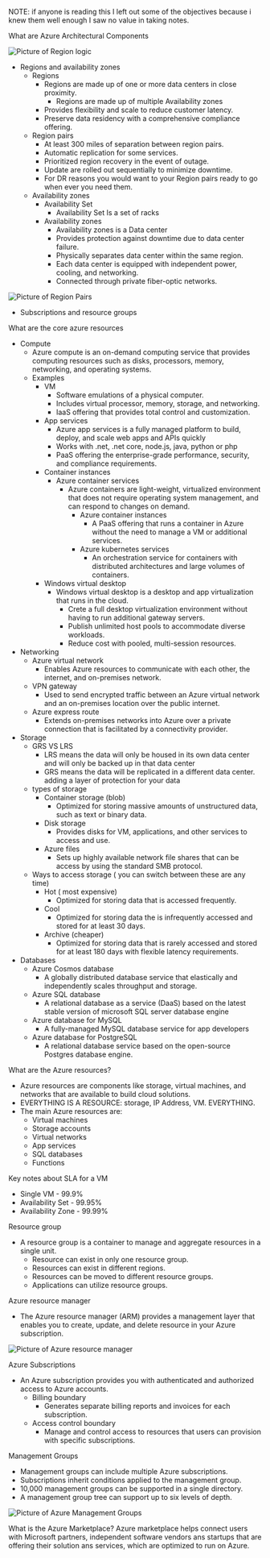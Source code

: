 NOTE: if anyone is reading this I left out some of the objectives because i knew them well enough I saw no value in taking notes.

What are Azure Architectural Components

![Picture of Region logic](../../images/GeoRegionDataCenter.png)
- Regions and availability zones
  - Regions
    - Regions are made up of one or more data centers in close proximity.
      - Regions are made up of multiple Availability zones
    - Provides flexibility and scale to reduce customer latency.
    - Preserve data residency with a comprehensive compliance offering.
  - Region pairs
    - At least 300 miles of separation between region pairs.
    - Automatic replication for some services.
    - Prioritized region recovery in the event of outage.
    - Update are rolled out sequentially to minimize downtime.
    - For DR reasons you would want to your Region pairs ready to go when ever you need them.
  - Availability zones
    - Availability Set
      - Availability Set Is a set of racks
    - Availability zones
      - Availability zones is a Data center
      - Provides protection against downtime due to data center failure.
      - Physically separates data center within the same region.
      - Each data center is equipped with independent power, cooling, and networking.
      - Connected through private fiber-optic networks.
    

![Picture of Region Pairs](../../images/region-pairs.png)

- Subscriptions and resource groups

What are the core azure resources
- Compute
  - Azure compute is an on-demand computing service that provides computing resources such as disks, processors, memory, networking, and operating systems.
  - Examples
    - VM
      - Software emulations of a physical computer.
      -  Includes virtual processor, memory, storage, and networking.
      - IaaS offering that provides total control and customization.
    - App services
      - Azure app services is a fully managed platform to build, deploy, and scale web apps and APIs quickly
      - Works with .net, .net core, node.js, java, python or php
      - PaaS offering the enterprise-grade performance, security, and compliance requirements. 
    - Container instances
      - Azure container services
        - Azure containers are light-weight, virtualized environment that does not require operating system management, and can respond to changes on demand.
          - Azure container instances
            - A PaaS offering that runs a container in Azure without the need to manage a VM or additional services.
          - Azure kubernetes services
            - An orchestration service for containers with distributed architectures and large volumes of containers.
    - Windows virtual desktop 
      - Windows virtual desktop is a desktop and app virtualization that runs in the cloud.
        - Crete a full desktop virtualization environment without having to run additional gateway servers.
        - Publish unlimited host pools to accommodate diverse workloads.
        - Reduce cost with pooled, multi-session resources.
- Networking
  - Azure virtual network
    - Enables Azure resources to communicate with each other, the internet, and on-premises network.
  - VPN gateway
    - Used to send encrypted traffic between an Azure virtual network and an on-premises location over the public internet.
  - Azure express route
    - Extends on-premises networks into Azure over a private connection that is facilitated by a connectivity provider.
- Storage
  - GRS VS LRS
    - LRS means the data will only be housed in its own data center and will only be backed up in that data center
    - GRS means the data will be replicated in a different data center. adding a layer of protection for your data 
  - types of storage
    - Container storage (blob)
      - Optimized for storing massive amounts of unstructured data, such as text or binary data.
    - Disk storage
      - Provides disks for VM, applications, and other services to access and use.
    - Azure files
      - Sets up highly available network file shares that can be access by using the standard SMB protocol.
  - Ways to access storage ( you can switch between these are any time)
    - Hot ( most expensive)
      - Optimized for storing data that is accessed frequently.
    - Cool
      - Optimized for storing data the is infrequently accessed and stored for at least 30 days.
    - Archive (cheaper)
      - Optimized for storing data that is rarely accessed and stored for at least 180 days with flexible latency requirements.
- Databases
  - Azure Cosmos database
    - A globally distributed database service that elastically and independently scales throughput and storage.
  - Azure SQL database
    - A relational database as a service (DaaS) based on the latest stable version of microsoft SQL server database engine
  - Azure database for MySQL
    - A fully-managed MySQL database service for app developers
  - Azure database for PostgreSQL
    - A relational database service based on the open-source Postgres database engine.

What are the Azure resources?
- Azure resources are components like storage, virtual machines, and networks that are available to build cloud solutions.
- EVERYTHING IS A RESOURCE: storage, IP Address, VM. EVERYTHING.
- The main Azure resources are:
  - Virtual machines
  - Storage accounts
  - Virtual networks
  - App services
  - SQL databases
  - Functions

Key notes about SLA for a VM
- Single VM - 99.9%
- Availability Set - 99.95%
- Availability Zone - 99.99%

Resource group
- A resource group is a container to manage and aggregate resources in a single unit.
  - Resource can exist in only one resource group.
  - Resources can exist in different regions.
  - Resources can be moved to different resource groups.
  - Applications can utilize resource groups.


Azure resource manager
- The Azure resource manager (ARM) provides a management layer that enables you to create, update, and delete resource in your Azure subscription. 

![Picture of Azure resource manager](../../images/ARM.png)

Azure Subscriptions
- An Azure subscription provides you with authenticated and authorized access to Azure accounts.
  - Billing boundary
    - Generates separate billing reports and invoices for each subscription.
  - Access control boundary
    - Manage and control access to resources that users can provision with specific subscriptions.

Management Groups
- Management groups can include multiple Azure subscriptions.
- Subscriptions inherit conditions applied to the management group.
- 10,000 management groups can be supported in a single directory.
- A management group tree can support up to six levels of depth.

![Picture of Azure Management Groups](../../images/Management-group.png)

What is the Azure Marketplace?
Azure marketplace helps connect users with Microsoft partners, independent software vendors ans startups that are offering their solution ans services, which are optimized to run on Azure. 